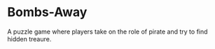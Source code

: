 # Bombs-Away
A puzzle game where players take on the role of pirate and try to find hidden treaure.

